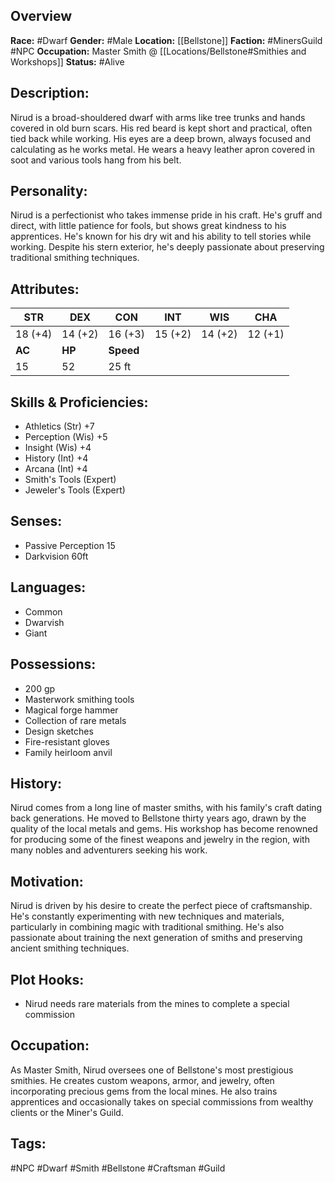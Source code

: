## Overview

**Race:** #Dwarf
**Gender:** #Male
**Location:** [[Bellstone]]
**Faction:** #MinersGuild #NPC
**Occupation:** Master Smith @ [[Locations/Bellstone#Smithies and Workshops]]
**Status:** #Alive

## Description:

Nirud is a broad-shouldered dwarf with arms like tree trunks and hands covered in old burn scars. His red beard is kept short and practical, often tied back while working. His eyes are a deep brown, always focused and calculating as he works metal. He wears a heavy leather apron covered in soot and various tools hang from his belt.

## Personality:

Nirud is a perfectionist who takes immense pride in his craft. He's gruff and direct, with little patience for fools, but shows great kindness to his apprentices. He's known for his dry wit and his ability to tell stories while working. Despite his stern exterior, he's deeply passionate about preserving traditional smithing techniques.

## Attributes:

| **STR** | **DEX** | **CON**   | **INT** | **WIS** | **CHA** |
| ------- | ------- | --------- | ------- | ------- | ------- |
| 18 (+4) | 14 (+2) | 16 (+3)   | 15 (+2) | 14 (+2) | 12 (+1) |
| **AC**  | **HP**  | **Speed** |         |         |         |
| 15      | 52      | 25 ft     |         |         |         |

## Skills & Proficiencies:

- Athletics (Str) +7
- Perception (Wis) +5
- Insight (Wis) +4
- History (Int) +4
- Arcana (Int) +4
- Smith's Tools (Expert)
- Jeweler's Tools (Expert)

## Senses:

- Passive Perception 15
- Darkvision 60ft

## Languages:

- Common
- Dwarvish
- Giant

## Possessions:

- 200 gp
- Masterwork smithing tools
- Magical forge hammer
- Collection of rare metals
- Design sketches
- Fire-resistant gloves
- Family heirloom anvil

## History:

Nirud comes from a long line of master smiths, with his family's craft dating back generations. He moved to Bellstone thirty years ago, drawn by the quality of the local metals and gems. His workshop has become renowned for producing some of the finest weapons and jewelry in the region, with many nobles and adventurers seeking his work.

## Motivation:

Nirud is driven by his desire to create the perfect piece of craftsmanship. He's constantly experimenting with new techniques and materials, particularly in combining magic with traditional smithing. He's also passionate about training the next generation of smiths and preserving ancient smithing techniques.

## Plot Hooks:

- Nirud needs rare materials from the mines to complete a special commission

## Occupation:

As Master Smith, Nirud oversees one of Bellstone's most prestigious smithies. He creates custom weapons, armor, and jewelry, often incorporating precious gems from the local mines. He also trains apprentices and occasionally takes on special commissions from wealthy clients or the Miner's Guild.

## Tags:

#NPC #Dwarf #Smith #Bellstone #Craftsman #Guild
